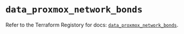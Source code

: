 # `data_proxmox_network_bonds`

Refer to the Terraform Registory for docs: [`data_proxmox_network_bonds`](https://www.terraform.io/docs/providers/proxmox/d/network_bonds).

